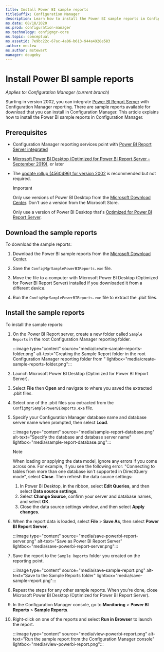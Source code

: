 ```yaml
---
title: Install Power BI sample reports
titleSuffix: Configuration Manager
description: Learn how to install the Power BI sample reports in Configuration Manager
ms.date: 08/18/2020
ms.prod: configuration-manager
ms.technology: configmgr-core
ms.topic: conceptual
ms.assetid: 7e9bc22c-67ac-4a86-b613-944a4928e583
author: mestew
ms.author: mstewart
manager: dougeby
---
```


# Install Power BI sample reports
<!--5679791-->
*Applies to: Configuration Manager (current branch)*

Starting in version 2002, you can integrate [Power BI Report Server](https://docs.microsoft.com/power-bi/report-server/get-started) with Configuration Manager reporting. There are sample reports available for download that you can install in Configuration Manager. This article explains how to install the Power BI sample reports in Configuration Manager.

## Prerequisites

- Configuration Manager reporting services point with [Power BI Report Server integrated](powerbi-report-server.md)

- [Microsoft Power BI Desktop (Optimized for Power BI Report Server - September 2019)](https://www.microsoft.com/download/details.aspx?id=57271), or later

- The [update rollup (4560496) for version 2002](https://support.microsoft.com/help/4560496) is recommended but not required.

    > [!IMPORTANT]
    > Only use versions of Power BI Desktop from the [Microsoft Download Center](https://www.microsoft.com/download/). Don't use a version from the Microsoft Store.
    >
    > Only use a version of Power BI Desktop that's [Optimized for Power BI Report Server](https://docs.microsoft.com/power-bi/report-server/install-powerbi-desktop).

## Download the sample reports

To download the sample reports:

1. Download the Power BI sample reports from the [Microsoft Download Center](https://www.microsoft.com/download/details.aspx?id=101452).

1. Save the `ConfigMgrSamplePowerBIReports.exe` file.

1. Move the file to a computer with Microsoft Power BI Desktop (Optimized for Power BI Report Server) installed if you downloaded it from a different device.

1. Run the `ConfigMgrSamplePowerBIReports.exe` file to extract the .pbit files.

## Install the sample reports

To install the sample reports:

1. On the Power BI Report server, create a new folder called `Sample Reports` in the root Configuration Manager reporting folder.

    :::image type="content" source="media/create-sample-reports-folder.png" alt-text="Creating the Sample Report folder in the root Configuration Manager reporting folder from " lightbox="media/create-sample-reports-folder.png":::

1. Launch Microsoft Power BI Desktop (Optimized for Power BI Report Server).

1. Select **File** then **Open** and navigate to where you saved the extracted .pbit files.

1. Select one of the .pbit files you extracted from the `ConfigMgrSamplePowerBIReports.exe` file.

1. Specify your Configuration Manager database name and database server name when prompted, then select **Load**.

    :::image type="content" source="media/sample-report-database.png" alt-text="Specify the database and database server name" lightbox="media/sample-report-database.png":::

    > [!NOTE]
    > When loading or applying the data model, ignore any errors if you come across one. For example, if you see the following error: "Connecting to tables from more than one database isn't supported in DirectQuery mode", select **Close**. Then refresh the data source settings:
    >
    > 1. In Power BI Desktop, in the ribbon, select **Edit Queries**, and then select **Data source settings**.
    > 1. Select **Change Source**, confirm your server and database names, and select **OK**.
    > 1. Close the data source settings window, and then select **Apply changes**.

1. When the report data is loaded, select **File** > **Save As**, then select **Power BI Report Server**.

    :::image type="content" source="media/save-powerbi-report-server.png" alt-text="Save as Power BI Report Server" lightbox="media/save-powerbi-report-server.png":::

1. Save the report to the `Sample Reports` folder you created on the reporting point.

    :::image type="content" source="media/save-sample-report.png" alt-text="Save to the Sample Reports folder" lightbox="media/save-sample-report.png":::

1. Repeat the steps for any other sample reports. When you're done, close Microsoft Power BI Desktop (Optimized for Power BI Report Server).

1. In the Configuration Manager console, go to **Monitoring** > **Power BI Reports** > **Sample Reports**.

1. Right-click on one of the reports and select **Run in Browser** to launch the report.

    :::image type="content" source="media/view-powerbi-report.png" alt-text="Run the sample report from the Configuration Manager console" lightbox="media/view-powerbi-report.png":::
